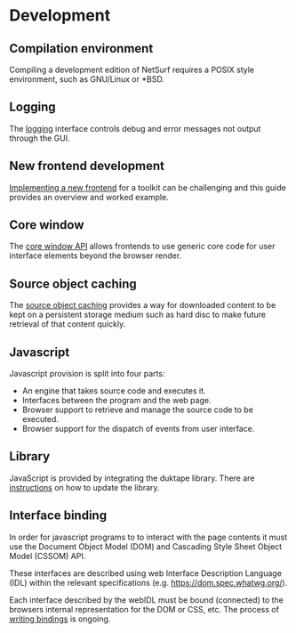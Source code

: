 # Development

## Compilation environment
Compiling a development edition of NetSurf requires a POSIX style environment, such as GNU/Linux or \*BSD.

## Logging
The [logging](docs/logging.md) interface controls debug and error messages not output through the GUI.

## New frontend development
[Implementing a new frontend](docs/implementing-new-frontend.md) for a toolkit can be challenging and this guide provides an overview and worked example.

## Core window
The [core window API](docs/core-window-interface.md) allows frontends to use generic core code for user interface elements beyond the browser render.

## Source object caching
The [source object caching](docs/source-object-backing-store.md) provides a way for downloaded content to be kept on a persistent storage medium such as hard disc to make future retrieval of that content quickly.

## Javascript
Javascript provision is split into four parts:
* An engine that takes source code and executes it.
* Interfaces between the program and the web page.
* Browser support to retrieve and manage the source code to be executed.
* Browser support for the dispatch of events from user interface.

## Library
JavaScript is provided by integrating the duktape library. There are [instructions](docs/updating-duktape.md) on how to update the library.

## Interface binding
In order for javascript programs to to interact with the page contents it must use the Document Object Model (DOM) and Cascading Style Sheet Object Model (CSSOM) API.

These interfaces are described using web Interface Description Language (IDL) within the relevant specifications (e.g. https://dom.spec.whatwg.org/).

Each interface described by the webIDL must be bound (connected) to the browsers internal representation for the DOM or CSS, etc. The process of [writing bindings](docs/jsbinding.md) is ongoing.
